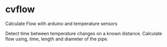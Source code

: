 # cvflow
Calculate Flow with arduino and temperature sensors

Detect time between temperature changes on a known distance.
Calculate flow using, time, length and diameter of the pipe.
